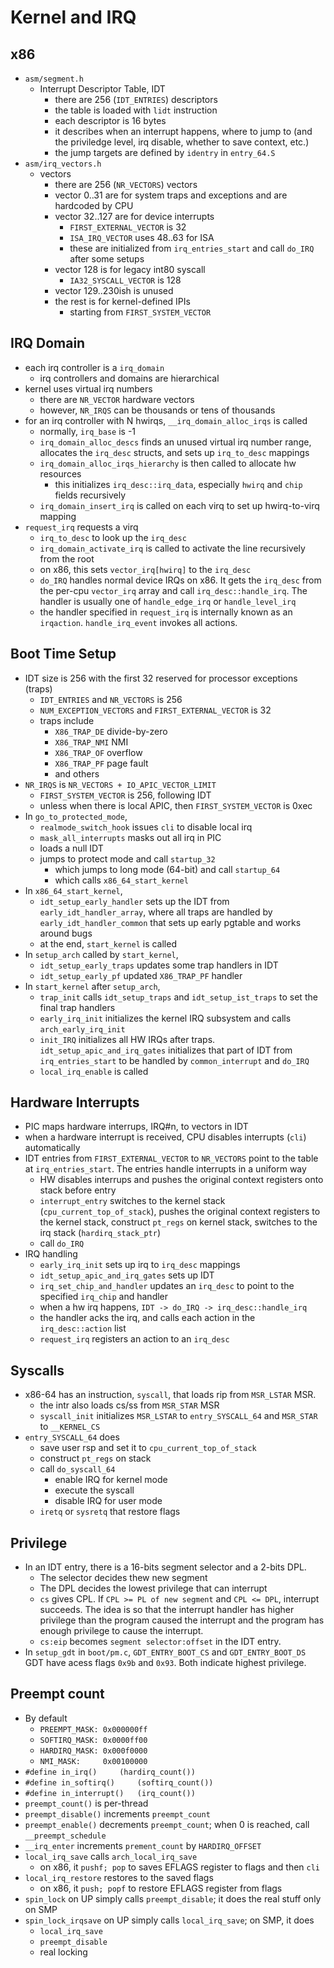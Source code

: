 Kernel and IRQ
==============

## x86

- `asm/segment.h`
  - Interrupt Descriptor Table, IDT
    - there are 256 (`IDT_ENTRIES`) descriptors
    - the table is loaded with `lidt` instruction
    - each descriptor is 16 bytes
    - it describes when an interrupt happens, where to jump to (and the
      priviledge level, irq disable, whether to save context, etc.)
    - the jump targets are defined by `identry` in `entry_64.S`
- `asm/irq_vectors.h`
  - vectors
    - there are 256 (`NR_VECTORS`) vectors
    - vector 0..31 are for system traps and exceptions and are hardcoded by CPU
    - vector 32..127 are for device interrupts
      - `FIRST_EXTERNAL_VECTOR` is 32
      - `ISA_IRQ_VECTOR` uses 48..63 for ISA
      - these are initialized from `irq_entries_start` and call `do_IRQ` after
      	some setups
    - vector 128 is for legacy int80 syscall
      - `IA32_SYSCALL_VECTOR` is 128
    - vector 129..230ish is unused
    - the rest is for kernel-defined IPIs
      - starting from `FIRST_SYSTEM_VECTOR`

## IRQ Domain

- each irq controller is a `irq_domain`
  - irq controllers and domains are hierarchical
- kernel uses virtual irq numbers
  - there are `NR_VECTOR` hardware vectors
  - however, `NR_IRQS` can be thousands or tens of thousands
- for an irq controller with N hwirqs, `__irq_domain_alloc_irqs` is called
  - normally, `irq_base` is -1
  - `irq_domain_alloc_descs` finds an unused virtual irq number range,
    allocates the `irq_desc` structs, and sets up `irq_to_desc` mappings
  - `irq_domain_alloc_irqs_hierarchy` is then called to allocate hw resources
    - this initializes `irq_desc::irq_data`, especially `hwirq` and `chip`
      fields recursively
  - `irq_domain_insert_irq` is called on each virq to set up hwirq-to-virq
    mapping
- `request_irq` requests a virq
  - `irq_to_desc` to look up the `irq_desc`
  - `irq_domain_activate_irq` is called to activate the line recursively from
    the root
  - on x86, this sets `vector_irq[hwirq]` to the `irq_desc`
  - `do_IRQ` handles normal device IRQs on x86.  It gets the `irq_desc` from
    the per-cpu `vector_irq` array and call `irq_desc::handle_irq`.  The
    handler is usually one of `handle_edge_irq` or `handle_level_irq`
  - the handler specified in `request_irq` is internally known as an
    `irqaction`.  `handle_irq_event` invokes all actions.

## Boot Time Setup

- IDT size is 256 with the first 32 reserved for processor exceptions (traps)
  - `IDT_ENTRIES` and `NR_VECTORS` is 256
  - `NUM_EXCEPTION_VECTORS` and `FIRST_EXTERNAL_VECTOR` is 32
  - traps include
    - `X86_TRAP_DE` divide-by-zero
    - `X86_TRAP_NMI` NMI
    - `X86_TRAP_OF` overflow
    - `X86_TRAP_PF` page fault
    - and others
- `NR_IRQS` is `NR_VECTORS + IO_APIC_VECTOR_LIMIT`
  - `FIRST_SYSTEM_VECTOR` is 256, following IDT
  - unless when there is local APIC, then `FIRST_SYSTEM_VECTOR` is 0xec
- In `go_to_protected_mode`,
  - `realmode_switch_hook` issues `cli` to disable local irq
  - `mask_all_interrupts` masks out all irq in PIC
  - loads a null IDT
  - jumps to protect mode and call `startup_32`
    - which jumps to long mode (64-bit) and call `startup_64`
    - which calls `x86_64_start_kernel`
- In `x86_64_start_kernel`,
  - `idt_setup_early_handler` sets up the IDT from `early_idt_handler_array`,
    where all traps are handled by `early_idt_handler_common` that sets
    up early pgtable and works around bugs
  - at the end, `start_kernel` is called
- In `setup_arch` called by `start_kernel`,
  - `idt_setup_early_traps` updates some trap handlers in IDT
  - `idt_setup_early_pf` updated `X86_TRAP_PF` handler
- In `start_kernel` after `setup_arch`,
  - `trap_init` calls `idt_setup_traps` and `idt_setup_ist_traps` to set the
    final trap handlers
  - `early_irq_init` initializes the kernel IRQ subsystem and calls
    `arch_early_irq_init`
  - `init_IRQ` initializes all HW IRQs after traps.
    `idt_setup_apic_and_irq_gates` initializes that part of IDT from
    `irq_entries_start` to be handled by `common_interrupt` and `do_IRQ`
  - `local_irq_enable` is called

## Hardware Interrupts

- PIC maps hardware interrups, IRQ#n, to vectors in IDT 
- when a hardware interrupt is received, CPU disables interrupts (`cli`)
  automatically
- IDT entries from `FIRST_EXTERNAL_VECTOR` to `NR_VECTORS` point to the table
  at `irq_entries_start`.  The entries handle interrupts in a uniform way
  - HW disables interrups and pushes the original context registers onto stack
    before entry
  - `interrupt_entry` switches to the kernel stack
    (`cpu_current_top_of_stack`), pushes the original context registers to the
    kernel stack, construct `pt_regs` on kernel stack, switches to the irq
    stack (`hardirq_stack_ptr`)
  - call `do_IRQ`
- IRQ handling
  - `early_irq_init` sets up irq to `irq_desc` mappings
  - `idt_setup_apic_and_irq_gates` sets up IDT
  - `irq_set_chip_and_handler` updates an `irq_desc` to point to the specified
    `irq_chip` and handler
  - when a hw irq happens, `IDT -> do_IRQ -> irq_desc::handle_irq`
  - the handler acks the irq, and calls each action in the `irq_desc::action`
    list
  - `request_irq` registers an action to an `irq_desc`

## Syscalls

- x86-64 has an instruction, `syscall`, that loads rip from `MSR_LSTAR` MSR.
  - the intr also loads cs/ss from `MSR_STAR` MSR
  - `syscall_init` initializes `MSR_LSTAR` to `entry_SYSCALL_64` and
    `MSR_STAR` to `__KERNEL_CS`
- `entry_SYSCALL_64` does
  - save user rsp and set it to `cpu_current_top_of_stack`
  - construct `pt_regs` on stack
  - call `do_syscall_64`
    - enable IRQ for kernel mode
    - execute the syscall
    - disable IRQ for user mode
  - `iretq` or `sysretq` that restore flags

## Privilege

- In an IDT entry, there is a 16-bits segment selector and a 2-bits DPL.
  - The selector decides thew new segment
  - The DPL decides the lowest privilege that can interrupt
  - `cs` gives CPL.  If `CPL >= PL of new segment` and `CPL <= DPL`, interrupt
    succeeds.  The idea is so that the interrupt handler has higher privilege
    than the program caused the interrupt and the program has enough privilege
    to cause the interrupt.
  - `cs:eip` becomes `segment selector:offset` in the IDT entry.
- In `setup_gdt` in `boot/pm.c`, `GDT_ENTRY_BOOT_CS` and `GDT_ENTRY_BOOT_DS`
  GDT have acess flags `0x9b` and `0x93`.  Both indicate highest privilege.

## Preempt count

- By default
  - `PREEMPT_MASK: 0x000000ff`
  - `SOFTIRQ_MASK: 0x0000ff00`
  - `HARDIRQ_MASK: 0x000f0000`
  - `NMI_MASK:     0x00100000`
- `#define in_irq()		(hardirq_count())`
- `#define in_softirq()		(softirq_count())`
- `#define in_interrupt()	(irq_count())`
- `preempt_count()` is per-thread
- `preempt_disable()` increments `preempt_count`
- `preempt_enable()` decrements `preempt_count`; when 0 is reached, call
  `__preempt_schedule`
- `__irq_enter` increments `prement_count` by `HARDIRQ_OFFSET`
- `local_irq_save` calls `arch_local_irq_save`
  - on x86, it `pushf; pop` to saves EFLAGS register to flags and then `cli`
- `local_irq_restore` restores to the saved flags
  - on x86, it `push; popf` to restore EFLAGS register from flags
- `spin_lock` on UP simply calls `preempt_disable`; it does the real stuff
  only on SMP
- `spin_lock_irqsave` on UP simply calls `local_irq_save`; on SMP, it does
  - `local_irq_save`
  - `preempt_disable`
  - real locking
